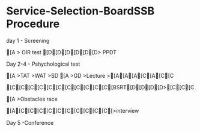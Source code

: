 # Service-Selection-BoardSSB Procedure
day 1 - Screening 

[A          > OIR test
		[D[D[D[D[D[D> PPDT

Day 2-4 - Pshychological test

[A          >TAT
	  >WAT
	  >SD
[A
	  >GD
	  >Lecture
	  >[A[A[A[C[A[C[C


[C[C[C[C[C[C[C[C[C[C[C[BSRT[D[D[D[D>[C[C[C

[A	  >Obstacles race

[A[C[C[C[C[C[C[C[C[C[C[>interview

Day 5 -Conference